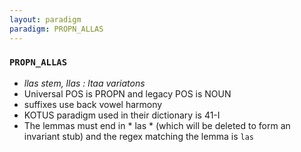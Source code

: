 ```yaml
---
layout: paradigm
paradigm: PROPN_ALLAS
---
```

### ` PROPN_ALLAS `

* _llas stem, llas : ltaa variatons_
* Universal POS is PROPN and legacy POS is NOUN
* suffixes use back vowel harmony
* KOTUS paradigm used in their dictionary is 41-I
* The lemmas must end in * las * (which will be deleted to form an invariant stub) and the regex matching the lemma is ` las `
